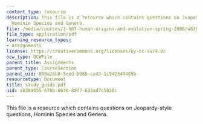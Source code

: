 ```yaml
---
content_type: resource
description: This file is a resource which contains questions on Jeopardy-style questions,
  Hominin Species and Genera.
file: /media/courses/3-987-human-origins-and-evolution-spring-2006/a8389055678b864080f7633ad7c5838c_study_guide.pdf
file_type: application/pdf
learning_resource_types:
- Assignments
license: https://creativecommons.org/licenses/by-nc-sa/4.0/
ocw_type: OCWFile
parent_title: Assignments
parent_type: CourseSection
parent_uid: 808a2eb8-5ced-b98b-ce43-1c942340485b
resourcetype: Document
title: study_guide.pdf
uid: a8389055-678b-8640-80f7-633ad7c5838c
---
```

This file is a resource which contains questions on Jeopardy-style questions, Hominin Species and Genera.
